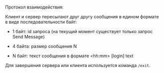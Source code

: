 Протокол взаимодействия:

Клиент и сервер пересылают друг другу сообщения в едином формате в виде последовательности байт:

* 1 байт: id запроса (на текущий момент существует только запрос Send Message)

* 4 байта: размер сообщения N

* N байт: текст сообщения в формате \<hh\:mm\> \[login\] text 

Для завершения сервера или клиента используется команда
`/exit`.